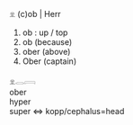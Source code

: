 𓁷 (c)ob | Herr  

1. ob : up / top  
2. ob (because)  
3. ober (above)  
4. Ober (captain)  

𓁷𓂋𓇯  
ober  
hyper  
super ⇔ kopp/cephalus=head  